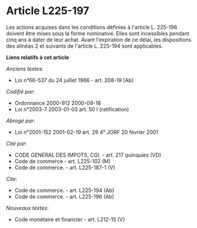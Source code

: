 # Article L225-197

Les actions acquises dans les conditions définies à l'article L. 225-196 doivent être mises sous la forme nominative. Elles
sont incessibles pendant cinq ans à dater de leur achat. Avant l'expiration de ce délai, les dispositions des alinéas 2 et
suivants de l'article L. 225-194 sont applicables.

**Liens relatifs à cet article**

_Anciens textes_:

  - Loi n°66-537 du 24 juillet 1966 - art. 208-19 (Ab)

_Codifié par_:

  - Ordonnance 2000-912 2000-09-18
  - Loi n°2003-7 2003-01-03 art. 50 I (ratification)

_Abrogé par_:

  - Loi n°2001-152 2001-02-19 art. 29 4° JORF 20 février 2001

_Cité par_:

  - CODE GENERAL DES IMPOTS, CGI. - art. 217 quinquies (VD)
  - Code de commerce - art. L225-102 (M)
  - Code de commerce. - art. L225-187-1 (V)

_Cite_:

  - Code de commerce. - art. L225-194 (Ab)
  - Code de commerce. - art. L225-196 (Ab)

_Nouveaux textes_:

  - Code monétaire et financier - art. L212-15 (V)
